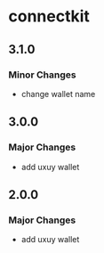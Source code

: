 # connectkit

## 3.1.0

### Minor Changes

- change wallet name

## 3.0.0

### Major Changes

- add uxuy wallet

## 2.0.0

### Major Changes

- add uxuy wallet
